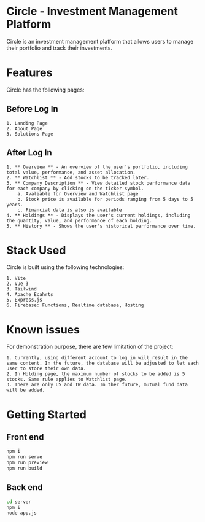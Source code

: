 # Circle - Investment Management Platform

Circle is an investment management platform that allows users to manage their portfolio and track their investments.

# Features

Circle has the following pages:

## Before Log In

    1. Landing Page
    2. About Page
    3. Solutions Page

## After Log In

    1. ** Overview ** - An overview of the user's portfolio, including total value, performance, and asset allocation.
    2. ** Watchlist ** - Add stocks to be tracked later.
    3. ** Company Description ** - View detailed stock performance data for each company by clicking on the ticker symbol.
        a. Avaliable for Overview and Watchlist page
        b. Stock price is available for periods ranging from 5 days to 5 years.
        c. Financial data is also is available
    4. ** Holdings ** - Displays the user's current holdings, including the quantity, value, and performance of each holding.
    5. ** History ** - Shows the user's historical performance over time.

# Stack Used

Circle is built using the following technologies:

    1. Vite
    2. Vue 3
    3. Tailwind
    4. Apache Ecahrts
    5. Express.js
    6. Firebase: Functions, Realtime database, Hosting

# Known issues

For demonstration purpose, there are few limitation of the project:

    1. Currently, using different account to log in will result in the same content. In the future, the database will be adjusted to let each user to store their own data.
    2. In Holding page, the maximum number of stocks to be added is 5 stocks. Same rule applies to Watchlist page.
    3. There are only US and TW data. In ther future, mutual fund data will be added.

# Getting Started

## Front end

```sh
npm i
npm run serve
npm run preview
npm run build
```

## Back end

```sh
cd server
npm i
node app.js
```
